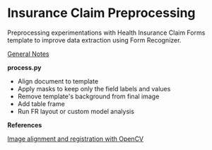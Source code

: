 # Insurance Claim Preprocessing

Preprocessing experimentations with Health Insurance Claim Forms template to improve data extraction using Form Recognizer.

[General Notes](./Notes.md)

**process.py**

- Align document to template
- Apply masks to keep only the field labels and values
- Remove template's background from final image
- Add table frame
- Run FR layout or custom model analysis

**References**

[Image alignment and registration with OpenCV](https://pyimagesearch.com/2020/08/31/image-alignment-and-registration-with-opencv/)